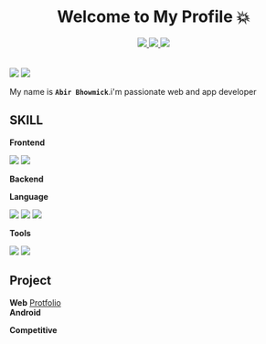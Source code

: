 <div align="center" dir="auto">
<h1 dir="auto"> Welcome to My Profile 💥 </h1>

<a href="https://www.linkedin.com/in/niloy-bhowmick-8443b224b/">
<img src="https://img.shields.io/badge/LinkedIn-0A66C2.svg?style=for-the-badge&logo=LinkedIn&logoColor=white"/>
  
</a>
<a href="https://github.com/Abir-Bhowmick007"> 
<img src="https://img.shields.io/badge/GitHub-181717.svg?style=for-the-badge&logo=GitHub&logoColor=white"/>
  
</a>
<a href="https://www.facebook.com/profile.php?id=100085162983490">
<img src="https://img.shields.io/badge/Facebook-0866FF.svg?style=for-the-badge&logo=Facebook&logoColor=white"/>
  
</a>
</div>

<br>
<br>

<img src="https://github-readme-stats.vercel.app/api?username=Abir-Bhowmick007&show_icons=true&theme=radical"/>
<img src="https://github-readme-stats.vercel.app/api/top-langs/?username=Abir-Bhowmick007&layout=compact&show_icons=true&theme=radical" /> 
<p>My name is <strong><code>Abir Bhowmick</code></strong>.i'm passionate web and app developer</p>
<h2><b>SKILL</b></h2>
<b>Frontend</b>

<a href="###" ><img src="https://img.shields.io/badge/HTML5-E34F26.svg?style=for-the-badge&logo=HTML5&logoColor=white"/></a>
<a href="###" ><img src="https://img.shields.io/badge/CSS3-1572B6.svg?style=for-the-badge&logo=CSS3&logoColor=white"/></a>

<b>Backend</b> <br>

<b>Language</b>

<a href="###" ><img src="https://img.shields.io/badge/C++-00599C.svg?style=for-the-badge&logo=C++&logoColor=white"/></a>
<a href="###" ><img src="https://img.shields.io/badge/Python-3776AB.svg?style=for-the-badge&logo=Python&logoColor=white"/></a>
<a href="###" ><img src="https://img.shields.io/badge/JavaScript-F7DF1E.svg?style=for-the-badge&logo=JavaScript&logoColor=black"/></a>

<b>Tools</b>

<a href="###" ><img src="https://img.shields.io/badge/Git-F05032.svg?style=for-the-badge&logo=Git&logoColor=white"/></a>
<a href="###" ><img src="https://img.shields.io/badge/GitHub-181717.svg?style=for-the-badge&logo=GitHub&logoColor=white"/></a>

<h2><b>Project</b></h2>
<b>Web</b>
<a href="https://abir-bhowmick007.github.io/protfolio-website/" > Protfolio</a>
<br>
<b>Android</b>

<b>Competitive</b>






